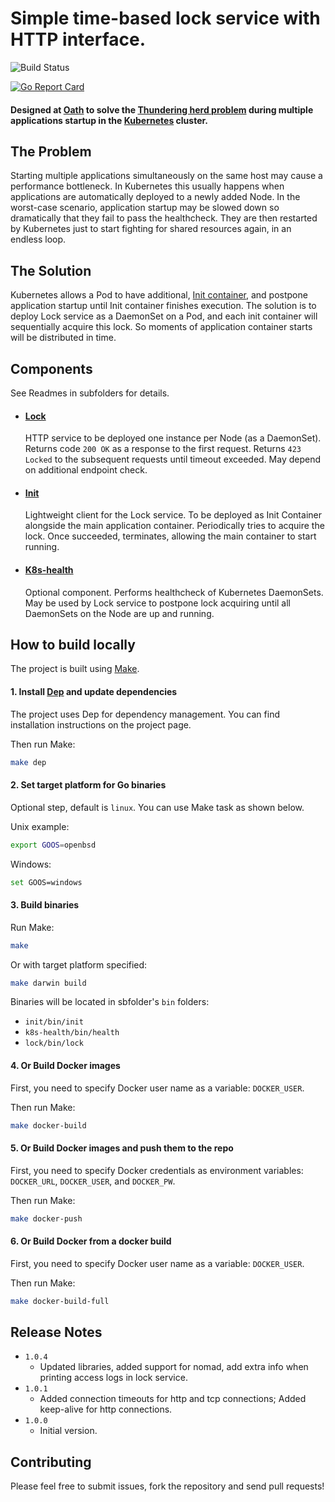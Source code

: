 # Simple time-based lock service with HTTP interface.

![Build Status](https://github.com/monwolf/pod-startup-lock/docs/actions/workflows/push.yml/badge.svg)


[![Go Report Card](https://goreportcard.com/badge/github.com/serhii-samoilenko/pod-startup-lock)](https://goreportcard.com/report/github.com/monwolf/pod-startup-lock)

#### Designed at [Oath](https://www.oath.com) to solve the [Thundering herd problem](https://en.wikipedia.org/wiki/Thundering_herd_problem) during multiple applications startup in the [Kubernetes](https://kubernetes.io) cluster. 

## The Problem
Starting multiple applications simultaneously on the same host may cause a performance bottleneck.
In Kubernetes this usually happens when applications are automatically deployed to a newly added Node.
In the worst-case scenario, application startup may be slowed down so dramatically that they fail to pass the healthcheck. 
They are then restarted by Kubernetes just to start fighting for shared resources again, in an endless loop.

## The Solution
Kubernetes allows a Pod to have additional, [Init container](https://kubernetes.io/docs/concepts/workloads/pods/init-containers/#examples),
and postpone application startup until Init container finishes execution.
The solution is to deploy Lock service as a DaemonSet on a Pod, and each init container will sequentially acquire this lock.
So moments of application container starts will be distributed in time.

## Components
See Readmes in subfolders for details.

* #### [Lock](lock/README.md)
  HTTP service to be deployed one instance per Node (as a DaemonSet).
  Returns code `200 OK` as a response to the first request.
  Returns `423 Locked` to the subsequent requests until timeout exceeded.
  May depend on additional endpoint check.
  
* #### [Init](init/README.md)
  Lightweight client for the Lock service. To be deployed as Init Container alongside the main application container.
  Periodically tries to acquire the lock. Once succeeded, terminates, allowing the main container to start running.
  
* #### [K8s-health](k8s-health/README.md)
  Optional component. Performs healthcheck of Kubernetes DaemonSets.
  May be used by Lock service to postpone lock acquiring until all DaemonSets on the Node are up and running.

## How to build locally
The project is built using [Make](https://www.gnu.org/software/make/).

#### 1. Install [Dep](https://golang.github.io/dep) and update dependencies
The project uses Dep for dependency management. You can find installation instructions on the project page.

Then run Make: 
```bash
make dep
```

#### 2. Set target platform for Go binaries
Optional step, default is `linux`. You can use Make task as shown below.

Unix example:
```bash
export GOOS=openbsd
```
Windows:
```bash
set GOOS=windows
```

#### 3. Build binaries
Run Make:
```bash
make
```

Or with target platform specified: 
```bash
make darwin build
```

Binaries will be located in sbfolder's `bin` folders:
* `init/bin/init`
* `k8s-health/bin/health`
* `lock/bin/lock`

#### 4. Or Build Docker images
First, you need to specify Docker user name as a variable: `DOCKER_USER`.

Then run Make:
```bash
make docker-build
```

#### 5. Or Build Docker images and push them to the repo
First, you need to specify Docker credentials as environment variables: `DOCKER_URL`, `DOCKER_USER`, and `DOCKER_PW`.

Then run Make:
```bash
make docker-push
```

#### 6. Or Build Docker from a docker build
First, you need to specify Docker user name as a variable: `DOCKER_USER`.

Then run Make:
```bash
make docker-build-full
```


## Release Notes
* `1.0.4`
    - Updated libraries, added support for nomad, add extra info when printing access logs in lock service. 
* `1.0.1`
    - Added connection timeouts for http and tcp connections; Added keep-alive for http connections. 
* `1.0.0`
    - Initial version.
    
## Contributing
Please feel free to submit issues, fork the repository and send pull requests!